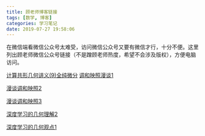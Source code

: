```yaml
---
title: 顾老师博客链接
tags: [数学, 博客]
categories: 学习笔记
date: 2019-07-27 19:58:06
---
```


<script type="text/x-mathjax-config">
  MathJax.Hub.Config({tex2jax: {inlineMath: [['$','$'], ['\\(','\\)']]}});
</script>
<script type="text/javascript" async
  src="https://wujilingfeng.top/MathJax/MathJax.js?config=TeX-AMS_CHTML">
</script>


在微信端看微信公众号太难受，访问微信公众号又要有微信才行，十分不便。这里列出顾老师微信公众号链接（不是蹭顾老师热度，希望不会涉及版权），方便电脑访问。

<!--more-->

[计算共形几何讲义(9)全纯微分](https://mp.weixin.qq.com/s/2EjGM2F6rhmUV74oRI-aSw)
[调和映照漫谈1](https://mp.weixin.qq.com/s/5oFR1rKSnGdHLBWSGK40sw)

[漫谈调和映照2](https://mp.weixin.qq.com/s/B__gfiLMF_NRM1HkhZBKaw)

[漫谈调和映照3](https://mp.weixin.qq.com/s/bYLwhI2awWH9G-SekaRKvg)

[深度学习的几何理解2](https://mp.weixin.qq.com/s/P6y59WZD4Xh7i3R3WVvxYQ)

[深度学习的几何观点1](https://mp.weixin.qq.com/s/ttOr3NCPRTklSpLftyL1Gg)


